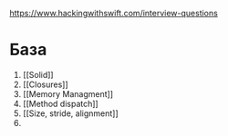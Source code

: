 
https://www.hackingwithswift.com/interview-questions
# База
1. [[Solid]]
2. [[Closures]]
3. [[Memory Managment]]
4. [[Method dispatch]]
5. [[Size, stride, alignment]]
6. 
